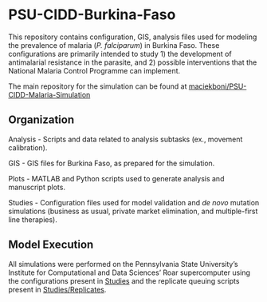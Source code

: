 # PSU-CIDD-Burkina-Faso

This repository contains configuration, GIS, analysis files used for modeling the prevalence of malaria (*P. falciparum*) in Burkina Faso. These configurations are primarily intended to study 1) the development of antimalarial resistance in the parasite, and 2) possible interventions that the National Malaria Control Programme can implement.

The main repository for the simulation can be found at [maciekboni/PSU-CIDD-Malaria-Simulation](https://github.com/maciekboni/PSU-CIDD-Malaria-Simulation)

## Organization

Analysis    - Scripts and data related to analysis subtasks (ex., movement calibration).

GIS         - GIS files for Burkina Faso, as prepared for the simulation.

Plots       - MATLAB and Python scripts used to generate analysis and manuscript plots.

Studies     - Configuration files used for model validation and *de novo* mutation simulations (business as usual, private market elimination, and multiple-first line therapies).

## Model Execution

All simulations were performed on the Pennsylvania State University’s Institute for Computational and Data Sciences’ Roar supercomputer using the configurations present in [Studies](Studies/) and the replicate queuing scripts present in [Studies/Replicates](Studies/Replicates).